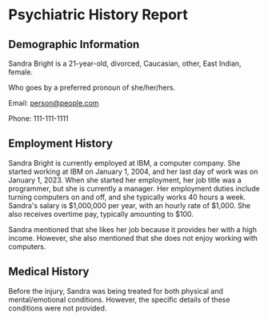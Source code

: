 # Psychiatric History Report
## Demographic Information

Sandra Bright is a 21-year-old, divorced, Caucasian, other, East Indian, female.

Who goes by a preferred pronoun of she/her/hers.

Email: person@people.com

Phone: 111-111-1111
## Employment History

Sandra Bright is currently employed at IBM, a computer company. She started working at IBM on January 1, 2004, and her last day of work was on January 1, 2023. When she started her employment, her job title was a programmer, but she is currently a manager. Her employment duties include turning computers on and off, and she typically works 40 hours a week. Sandra's salary is \$1,000,000 per year, with an hourly rate of \$1,000. She also receives overtime pay, typically amounting to \$100.

Sandra mentioned that she likes her job because it provides her with a high income. However, she also mentioned that she does not enjoy working with computers.

## Medical History

Before the injury, Sandra was being treated for both physical and mental/emotional conditions. However, the specific details of these conditions were not provided.